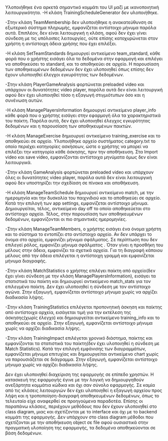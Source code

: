 Υλοποιήθηκε ένα αρκετά σημαντικό κομμάτι του UI μαζί με ικανοποιητική λειτουργικότητα. 
-Η κλάση TrainingScheduleGenerator δεν υλοποιήθηκε.

-Στην κλάση TeamMembership δεν υλοποιήθηκε η ανακατεύθυνση σε εξωτερικό σύστημα πληρωμής, εμφανίζεται αντίστοιχο μήνυμα παρόλα αυτά. Επιπλέον, δεν είναι λειτουργική η κλάση, αφού δεν έχει γίνει σύνδεση με τις υπόλοιπες λειτουργίες, ούτε επίσης κατοχυρώνεται στον χρήστη η αντίστοιχη άδεια χρήσης που έχει επιλέξει.

-Η κλάση SetTeamStandards δημιουργεί αντικείμενο team_standard, κάθε φορά που ο χρήστης εισάγει όλα τα δεδομένα στην εφαρμογή και επιλέγει να αποθηκεύσει το standard, και το αποθηκεύει σε αρχείο. Η παρουσίαση των αποθηκευμένων δεδομένων δεν έχει υλοποιηθεί όπως επίσης δεν έχουν υλοποιηθεί έλεγχοι εγκυρότητας των δεδομένων. 

-Στην κλάση PlayerGameAnalysis φορτώνεται preloaded video και υπάρχουν οι δυνατότητες video player, παρόλα αυτά δεν είναι λειτουργική αφού δεν έχει υλοποιηθεί τόσο η εξαγωγή στιγμιότυπων όσο και η συνένωση αυτών.

-Η κλάση ManagePlayersInformation δημιουργεί αντικείμενο player_info κάθε φορά που ο χρήστης εισάγει στην εφαρμογή όλα τα χαρακτηριστικά του παίκτη. Παρόλα αυτά, δεν έχει υλοποιηθεί έλεγχος εγκυρότητας δεδομένων και η παρουσίαση των αποθηκευμένων παικτών.

-Η κλάση ManageExercise δημιουργεί αντικείμενο training_exercise και το αποθηκεύει σε αρχείο. Υλοποιήθηκε αρχείο συστήματος category.txt το οποίο περιέχει κατηγορίες ασκήσεων, ώστε ο χρήστης να μπορεί να επιλέξει την κατηγορία κάθε άσκησης, πριν την αποθήκευση. Στα Import video και save video, εμφανίζονται αντίστοιχα μηνύματα όμως δεν είναι λειτουργικά.

-Στην κλάση GameAnalysis φορτώνεται preloaded video και υπάρχουν όλες οι δυνατότητες video player, παρόλα αυτά δεν είναι λειτουργική αφού δεν υποστηρίζει την σχεδίαση σε πίνακα και αποθήκευση.

-Η κλάση ManageTeamSchedule δημιουργεί αντικείμενο match, με την ημερομηνία και την δυσκολία του παιχνιδιού και το αποθηκεύει σε αρχείο. Κατά την επιλογή των app settings, εμφανίζεται αντίστοιχο μήνυμα. Δημιουργείται, τέλος, αντικείμενο day off το οποίο αποθηκεύεται στο αντίστοιχο αρχείο.  Τέλος, στην παρουσίαση των αποθηκευμένων δεδομένων, εμφανίζονται οι πιο σημαντικές ημερομηνίες.

-Στην κλάση ManageTeamMembers, ο χρήστης εισάγει ένα όνομα χρήστη και το σύστημα το εντοπίζει στο αντίστοιχο αρχείο. Αν δεν υπάρχει το όνομα στο αρχείο, εμφανίζει μήνυμα σφάλματος.  Σε περίπτωση που δεν επιλεγεί ρόλος, εμφανίζει μήνυμα σφάλματος . Όταν γίνει η προσθήκη του μέλους στην άδεια, εμφανίζει τα σχετικά αρχεία. Για τη διαγραφή κάποιου μέλους από την άδεια επιλέγεται η αντίστοιχη γραμμή και εμφανίζεται μήνυμα διαγραφής.

-Στην κλάση MatchStatistics ο χρήστης επιλέγει παίκτη από αρχείο(δεν έχει γίνει σύνδεση με την κλάση ManagePlayersInformation), εισάγει τα στατιστικά του παίκτη και δημιουργεί αντικείμενο match_stats για τον επιλεγμένο παίκτη. Δεν έχει υλοποιηθεί η σύνδεση με τον αντίστοιχο αγώνα. Στην εξαγωγή, εμφανίζεται αντίστοιχο μήνυμα χωρίς να αρχίζει διαδικασία λήψης.

-Στην κλάση TrainingStatistics επιλέγεται προπονητική άσκηση και παίκτης από αντίστοιχα αρχεία, εισάγεται τιμή για την εκτέλεση της άσκησης(χωρίς έλεγχο) και δημιουργείται αντικείμενο  training_info και το αποθηκεύει σε αρχείο. Στην εξαγωγή, εμφανίζεται αντίστοιχο μήνυμα χωρίς να αρχίζει διαδικασία λήψης.

-Στην κλάση TrainingImpact επιλέγεται χρονικό διάστημα, παίκτης και εμφανίζονται τα στατιστικά του παίκτη(δεν έχει υλοποιηθεί η σύνδεση με Match Statistics). Κατά την επιλογή εμφάνισης των διαγραμμάτων, εμφανίζεται μήνυμα επιτυχίας και δημιουργείται αντικείμενο chart χωρίς να παρουσιάζεται σε διάγραμμα. Στην εξαγωγή, εμφανίζεται αντίστοιχο μήνυμα χωρίς να αρχίζει διαδικασία λήψης.


Δεν έχει υλοποιηθεί διαχείριση της εφαρμογής σε επίπεδο χρηστών. Η κατασκευή της εφαρμογής έγινε με την λογική να δημιουργηθούν ανεξάρτητα κομμάτια κώδικα και όχι σαν σύνολο εφαρμογής. Σε καμία από τις κλάσεις λειτουργιών δεν έχει υλοποιηθεί η εξαγωγή αρχείου προς λήψη και η τροποποίηση-διαγραφή αποθηκευμένων δεδομένων, όπως το τελευταίο είχε αναφερθεί σε προηγούμενα παραδοτέα. Επίσης οι παραπάνω κλάσεις, περιέχουν μεθόδους που δεν έχουν υλοποιηθεί στο class diagram, μιας και σχετίζονται με το interface και όχι με το backend κομμάτι της εφαρμογής. Δεν υπάρχουν στο class diagram μέθοδοι που σχετίζονται με την αποθήκευση object σε file αφού ουσιαστικά στην πραγματική υλοποίηση της εφαρμογής, τα δεδομένα αποθηκεύονται σε βάση δεδομένων.

